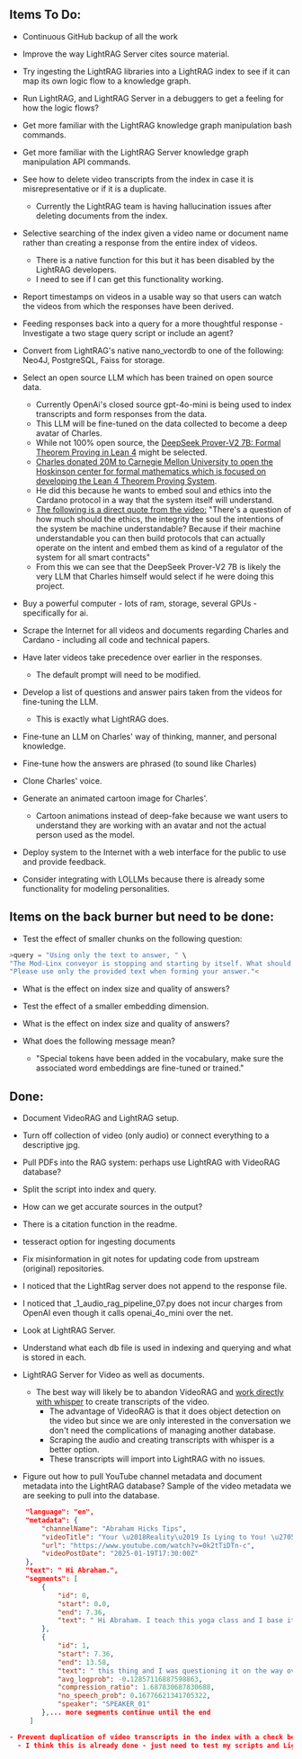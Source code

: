 ## Items To Do:
- Continuous GitHub backup of all the work

- Improve the way LightRAG Server cites source material.

- Try ingesting the LightRAG libraries into a LightRAG index to see if it can map its own logic flow to a knowledge graph.

- Run LightRAG, and LightRAG Server in a debuggers to get a feeling for how the logic flows?

- Get more familiar with the LightRAG knowledge graph manipulation bash commands.
- Get more familiar with the LightRAG Server knowledge graph manipulation API commands. 

- See how to delete video transcripts from the index in case it is misrepresentative or if it is a duplicate.  
  - Currently the LightRAG team is having hallucination issues after deleting documents from the index.
    
- Selective searching of the index given a video name or document name rather than creating a response from the entire index of videos.
  - There is a native function for this but it has been disabled by the LightRAG developers.
  - I need to see if I can get this functionality working.  

- Report timestamps on videos in a usable way so that users can watch the videos from which the responses have been derived.    

- Feeding responses back into a query for a more thoughtful response - Investigate a two stage query script or include an agent?  

- Convert from LightRAG's native nano_vectordb to one of the following: Neo4J, PostgreSQL, Faiss for storage.

- Select an open source LLM which has been trained on open source data.
  - Currently OpenAi's closed source gpt-4o-mini is being used to index transcripts and form responses from the data.
  - This LLM will be fine-tuned on the data collected to become a deep avatar of Charles.  
  - While not 100% open source, the [DeepSeek Prover-V2 7B: Formal Theorem Proving in Lean 4](https://youtu.be/Y-bsdjB21DI?si=F_IE_eNrnWjpMoDZ) might be selected.
  - [Charles donated 20M to Carnegie Mellon University to open the Hoskinson center for formal mathematics which is focused on developing the Lean 4 Theorem Proving System](https://youtu.be/gCLJOrJFLZQ?si=KDRdKWIFGNrXlZFF&t=258).
  - He did this because he wants to embed soul and ethics into the Cardano protocol in a way that the system itself will understand.  
  - [The following is a direct quote from the video:](https://www.youtube.com/watch?v=H9wAyW_EcDA&t=1462s) "There's a question of how much should the ethics, the integrity the soul the intentions of the system be machine understandable? Because if their machine understandable you can then build protocols that can actually operate on the intent and embed them as kind of a regulator of the system for all smart contracts"
  - From this we can see that the DeepSeek Prover-V2 7B is likely the very LLM that Charles himself would select if he were doing this project.

- Buy a powerful computer - lots of ram, storage, several GPUs - specifically for ai.

- Scrape the Internet for all videos and documents regarding Charles and Cardano - including all code and technical papers.

- Have later videos take precedence  over earlier in the responses.  
  - The default prompt will need to be modified.
  
- Develop a list of questions and answer pairs taken from the videos for fine-tuning the LLM.
  - This is exactly what LightRAG does.

- Fine-tune an LLM on Charles' way of thinking, manner, and personal knowledge.  
- Fine-tune how the answers are phrased (to sound like Charles)
- Clone Charles' voice.
- Generate an animated cartoon image for Charles'.  
  - Cartoon animations instead of deep-fake because we want users to understand they are working with an avatar and not the actual person used as the model.

- Deploy system to the Internet with a web interface for the public to use and provide feedback.  

- Consider integrating with LOLLMs because there is already some functionality for modeling personalities.

## Items on the back burner but need to be done:
- Test the effect of smaller chunks on the following question:

```python
>query = "Using only the text to answer, " \
"The Mod-Linx conveyor is stopping and starting by itself. What should I do? , "\
"Please use only the provided text when forming your answer."<
```

- What is the effect on index size and quality of answers?
  
- Test the effect of a smaller embedding dimension.
  
- What is the effect on index size and quality of answers?

- What does the following message mean?  
  - "Special tokens have been added in the vocabulary, make sure the associated word embeddings are fine-tuned or trained."  

## Done:
- Document VideoRAG and LightRAG setup.  
- Turn off collection of video (only audio) or connect everything to a descriptive jpg.  
- Pull PDFs into the RAG system: perhaps use LightRAG with VideoRAG database? 
- Split the script into index and query.  
- How can we get accurate sources in the output?  
- There is a citation function in the readme.  
- tesseract option for ingesting documents   
- Fix misinformation in git notes for updating code from upstream (original) repositories.  
- I noticed that the LightRag server does not append to the response file.  
- I noticed that _1_audio_rag_pipeline_07.py does not incur charges from OpenAI even though it calls openai_4o_mini over the net.  
- Look at LightRAG Server.  
- Understand what each db file is used in indexing and querying and what is stored in each.

- LightRAG Server for Video as well as documents.   
  - The best way will likely be to abandon VideoRAG and [work directly with whisper](https://github.com/johnshearing/scrape_yt_mk_transcripts) to create transcripts of the video.  
    - The advantage of VideoRAG is that it does object detection on the video but since we are only interested in the conversation we don't need the complications of managing another database.  
    - Scraping the audio and creating transcripts with whisper is a better option.  
    - These transcripts will import into LightRAG with no issues.

- Figure out how to pull YouTube channel metadata and document metadata into the LightRAG database? 
Sample of the video metadata we are seeking to pull into the database.
```json
    "language": "en",
    "metadata": {
        "channelName": "Abraham Hicks Tips",
        "videoTitle": "Your \u2018Reality\u2019 Is Lying to You! \u2705 Abraham Hicks 2025",
        "url": "https://www.youtube.com/watch?v=0k2tTiDTn-c",
        "videoPostDate": "2025-01-19T17:30:00Z"
    },
    "text": " Hi Abraham.",
    "segments": [
        {
            "id": 0,
            "start": 0.0,
            "end": 7.36,
            "text": " Hi Abraham. I teach this yoga class and I base it on law of attraction and I say"
        },
        {
            "id": 1,
            "start": 7.36,
            "end": 13.58,
            "text": " this thing and I was questioning it on the way over here. I say if we really did",
            "avg_logprob": -0.12857116887598863,
            "compression_ratio": 1.687830687830688,
            "no_speech_prob": 0.16776621341705322,
            "speaker": "SPEAKER_01"
        },... more segments continue until the end
     ]

- Prevent duplication of video transcripts in the index with a check before adding anything new.
  - I think this is already done - just need to test my scripts and LightRAG Server.
```
  


